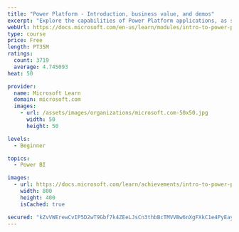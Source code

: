```yaml
---
title: "Power Platform - Introduction, business value, and demos"
excerpt: "Explore the capabilities of Power Platform applications, as seen in demonstrations and customer case studies."
webUrl: https://docs.microsoft.com/en-us/learn/modules/intro-to-power-platform-mba/
type: course
price: Free
length: PT35M
ratings:
  count: 3719
  average: 4.745093
heat: 50

provider:
  name: Microsoft Learn
  domain: microsoft.com
  images:
    - url: /assets/images/organizations/microsoft.com-50x50.jpg
      width: 50
      height: 50

levels:
  - Beginner

topics:
  - Power BI

images:
  - url: https://docs.microsoft.com/learn/achievements/intro-to-power-platform-social.png
    width: 800
    height: 400
    isCached: true

secured: "kZvVWErewCvIP5D2wT9Gbf7k4ZEeLJsCn3thbBcTMVVBw6nXgFXkC1e4PyEaypOfV+5G4+PL9BoajoEQZ2Ni4Smps14LbfrDULaxuHQlXp1pA9GMpuk7zCcBT8LqnwtmGunj/cxVXzdoHcOSXlw+c7v3vjfKjlOIqyV8T0ynl6B5DB4in/XAktHyHYHQpmCcGIL8X5rssHhO5PkGLwx2ZiaCc31sV4XBbKartymaSlWB1yognk3jCyVqYBByJ82qUHvbgDW+8wgRtGTuunl5Cs12/XPJrArcKWIJXgPsCgJnY81c/HJqKGGW+99KKNeAjRQH0Wz+FLAkcUw3tNkrmwJ/jDDsLLIXarQGXuWFyLgCuhffHmnf7I2sfeWN3dgI0Q/P1T+T1HKlYWGlsWmfGnDM2Q9HTgv7xnPKStNrOEw=;al/AkJa2i20vUbxrwXilug=="
---
```


